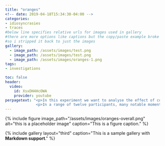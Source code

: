 ```yaml
---
title: "oranges"
<!-- date: 2019-04-18T15:34:30-04:00 -->
categories:
- idiosyncrasies
- traces
#below line specifies relative urls for images used in gallery
#there are more options like captions but the copy/paste example broke the page
#so i stripped it back to just the images
gallery:
  - image_path: /assets/images/test.png
  - image_path: /assets/images/test.png
  - image_path: /assets/images/oranges-1.png
tags:
- investigations

toc: false
header:
  video:
    id: XsxDH4HcOWA
    provider: youtube
perpagetext: "<p>In this experiment we want to analyse the effect of contact through the traces it leaves, and differences in contact from individuals. Can we draw any conclusions from our observations? With a less than scientific study, are any of these conclusions valid? Can the images infer anything about the individuals outside of their method of peeling an orange?</p>
              <p>In a range of twelve participants, many notable moments occurred, from which suppositions can be made. The only rules were that participants could not clean their hands before being photographed, and they couldn’t eat the fruit until it had been documented. Some asked to use a knife, others peeled the orange knowing they would not be the person eating it.</p>"
---
```


{% include figure image_path="/assets/images/oranges-overall.png" alt="this is a placeholder image" caption="This is a figure caption." %}

{% include gallery layout="third" caption="This is a sample gallery with **Markdown support**." %}

<!-- {% include video id="XsxDH4HcOWA" provider="youtube" %} -->
